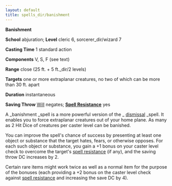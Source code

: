 ```yaml
---
layout: default
title: spells_dir/banishment
---
```

 **Banishment**

**School** abjuration; **Level** cleric 6, sorcerer_dir/wizard 7

**Casting Time** 1 standard action

**Components** V, S, F (see text)

**Range** close (25 ft. + 5 ft._dir/2 levels)

**Targets** one or more extraplanar creatures, no two of which can be more than 30 ft. apart

**Duration** instantaneous

**Saving Throw** [Will](../../combat#_will) negates; **[Spell Resistance](../../glossary#_spell-resistance)** yes

A _banishment _spell is a more powerful version of the _ [dismissal](../dismissal#_dismissal) _spell. It enables you to force extraplanar creatures out of your home plane. As many as 2 Hit Dice of creatures per caster level can be banished.

You can improve the spell's chance of success by presenting at least one object or substance that the target hates, fears, or otherwise opposes. For each such object or substance, you gain a +1 bonus on your caster level check to overcome the target's [spell resistance](../../glossary#_spell-resistance) (if any), and the saving throw DC increases by 2.

Certain rare items might work twice as well as a normal item for the purpose of the bonuses (each providing a +2 bonus on the caster level check against [spell resistance](../../glossary#_spell-resistance) and increasing the save DC by 4).


